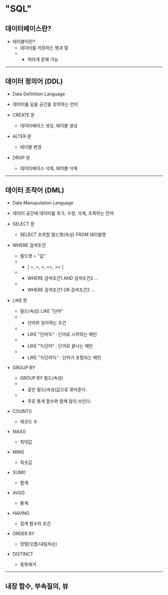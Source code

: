 # "SQL"

## 데이터베이스란?
- 테이블이란?  
	- 데이터를 저장하는 행과 열  
	- - 여러개 존재 가능  
	
---

## 데이터 정의어 (DDL)
- Data Definition Language  


- 데이터를 담을 공간을 정의하는 언어  


- CREATE 문
	- 데이터베이스 생성, 테이블 생성  
	
	
- ALTER 문
	- 테이블 변경  
	
	
- DROP 문
	- 데이터베이스 삭제, 테이블 삭제

---

## 데이터 조작어 (DML)
- Data Manupulation Language


- 데이터 공간에 데이터를 추가, 수정, 삭제, 조회하는 언어



- SELECT 문
	- SELECT 조회할 필드명(속성) FROM 테이블명
	
	
- WHERE 검색조건
	- 필드명 = "값"  
	- - [ =, <, >, <=, >= ]
	- - WHERE 검색조건1 AND 검색조건2 ...  
	- - WHERE 검색조건1 OR 검색조건2 ...  
	
	
- LIKE 문
	- 필드(속성) LIKE "단어"  
	- - 단어와 일치하는 조건	  
	- - LIKE "단어%"  : 단어로 시작하는 패턴
	- - LIKE "%단어"  : 단어로 끝나는 패턴
	- - LIKE "%단어%" : 단어가 포함되는 패턴


- GROUP BY
	- GROUP BY 필드(속성)
	- - 같은 필드(속성)값으로 묶어준다.
	- - 주로 통계 함수와 함께 많이 쓰인다.
		
	
- COUNT()
	- 레코드 수
	
	
- MAX()
	- 최댓값
	
	
- MIN()
	- 최솟값
	
	
- SUM()
	- 합계
	
	
- AVG()
	- 통계
	
	
- HAVING
	- 집계 함수의 조건
	

- ORDER BY
	- 정렬(오름/내림차순)
	

- DISTINCT
	- 중복제거  	
	
---

## 내장 함수, 부속질의, 뷰